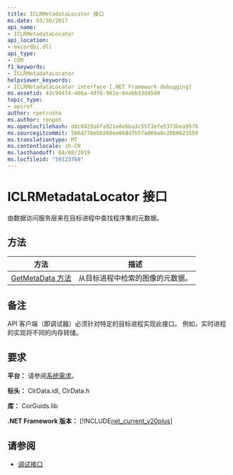 ```yaml
---
title: ICLRMetadataLocator 接口
ms.date: 03/30/2017
api_name:
- ICLRMetadataLocator
api_location:
- mscordbi.dll
api_type:
- COM
f1_keywords:
- ICLRMetadataLocator
helpviewer_keywords:
- ICLRMetadataLocator interface [.NET Framework debugging]
ms.assetid: 43c944f4-406a-4df6-981e-0eabb33dd5d0
topic_type:
- apiref
author: rpetrusha
ms.author: ronpet
ms.openlocfilehash: ddc0429a6fa921e8e6ba3c55f3efe5373bea9576
ms.sourcegitcommit: 5b6d778ebb269ee6684fb57ad69a8c28b06235b9
ms.translationtype: MT
ms.contentlocale: zh-CN
ms.lasthandoff: 04/08/2019
ms.locfileid: "59123768"
---
```

# <a name="iclrmetadatalocator-interface"></a>ICLRMetadataLocator 接口
由数据访问服务层来在目标进程中查找程序集的元数据。  
  
## <a name="methods"></a>方法  
  
|方法|描述|  
|------------|-----------------|  
|[GetMetaData 方法](../../../../docs/framework/unmanaged-api/debugging/iclrmetadatalocator-getmetadata-method.md)|从目标进程中检索的图像的元数据。|  
  
## <a name="remarks"></a>备注  
 API 客户端（即调试器）必须针对特定的目标进程实现此接口。 例如，实时进程的实现将不同的内存转储。  
  
## <a name="requirements"></a>要求  
 **平台：** 请参阅[系统需求](../../../../docs/framework/get-started/system-requirements.md)。  
  
 **标头：** ClrData.idl, ClrData.h  
  
 **库：** CorGuids.lib  
  
 **.NET Framework 版本：** [!INCLUDE[net_current_v20plus](../../../../includes/net-current-v20plus-md.md)]  
  
## <a name="see-also"></a>请参阅

- [调试接口](../../../../docs/framework/unmanaged-api/debugging/debugging-interfaces.md)
